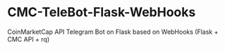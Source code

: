 # CMC-TeleBot-Flask-WebHooks
CoinMarketCap API Telegram Bot on Flask based on WebHooks (Flask + CMC API + rq)
